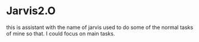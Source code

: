 # Jarvis2.O
this is assistant with the name of jarvis used to do some of the normal tasks of mine so that. I could focus on main tasks.
